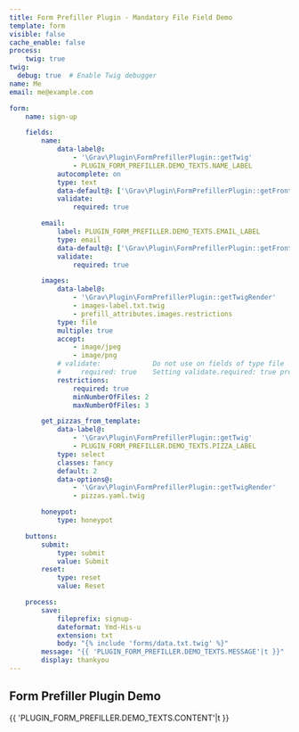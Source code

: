 ```yaml
---
title: Form Prefiller Plugin - Mandatory File Field Demo
template: form
visible: false
cache_enable: false
process:
    twig: true
twig:
  debug: true  # Enable Twig debugger
name: Me
email: me@example.com

form:
    name: sign-up

    fields:
        name:
            data-label@:
                - '\Grav\Plugin\FormPrefillerPlugin::getTwig'
                - PLUGIN_FORM_PREFILLER.DEMO_TEXTS.NAME_LABEL
            autocomplete: on
            type: text
            data-default@: ['\Grav\Plugin\FormPrefillerPlugin::getFrontmatter', 'name']
            validate:
                required: true

        email:
            label: PLUGIN_FORM_PREFILLER.DEMO_TEXTS.EMAIL_LABEL
            type: email
            data-default@: ['\Grav\Plugin\FormPrefillerPlugin::getFrontmatter', 'email']
            validate:
                required: true

        images:
            data-label@:
                - '\Grav\Plugin\FormPrefillerPlugin::getTwigRender'
                - images-label.txt.twig
                - prefill_attributes.images.restrictions
            type: file
            multiple: true
            accept:
                - image/jpeg
                - image/png
            # validate:             Do not use on fields of type file
            #     required: true    Setting validate.required: true prevents the form to be submitted
            restrictions:
                required: true
                minNumberOfFiles: 2
                maxNumberOfFiles: 3

        get_pizzas_from_template:
            data-label@:
                - '\Grav\Plugin\FormPrefillerPlugin::getTwig'
                - PLUGIN_FORM_PREFILLER.DEMO_TEXTS.PIZZA_LABEL
            type: select
            classes: fancy
            default: 2
            data-options@:
                - '\Grav\Plugin\FormPrefillerPlugin::getTwigRender'
                - pizzas.yaml.twig

        honeypot:
            type: honeypot

    buttons:
        submit:
            type: submit
            value: Submit
        reset:
            type: reset
            value: Reset

    process:
        save:
            fileprefix: signup-
            dateformat: Ymd-His-u
            extension: txt
            body: "{% include 'forms/data.txt.twig' %}"
        message: "{{ 'PLUGIN_FORM_PREFILLER.DEMO_TEXTS.MESSAGE'|t }}"
        display: thankyou
---
```


## Form Prefiller Plugin Demo

{{ 'PLUGIN_FORM_PREFILLER.DEMO_TEXTS.CONTENT'|t }}
